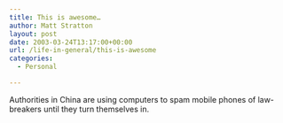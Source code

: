 ```yaml
---
title: This is awesome…
author: Matt Stratton
layout: post
date: 2003-03-24T13:17:00+00:00
url: /life-in-general/this-is-awesome
categories:
  - Personal

---
```

Authorities in China are using computers to spam mobile phones of law-breakers until they turn themselves in.